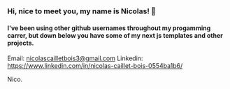 ### Hi, nice to meet you, my name is Nicolas! 👋
#### I've been using other github usernames throughout my progamming carrer, but down below you have some of my next js templates and other projects.


Email: nicolascailletbois3@gmail.com
Linkedin: https://www.linkedin.com/in/nicolas-caillet-bois-0554ba1b6/


Nico. 
